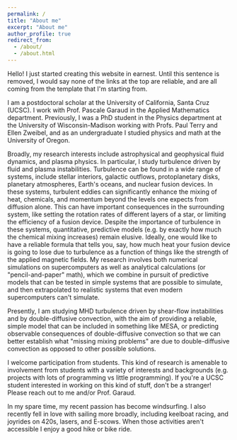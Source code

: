 ```yaml
---
permalink: /
title: "About me"
excerpt: "About me"
author_profile: true
redirect_from: 
  - /about/
  - /about.html
---
```


Hello! I just started creating this website in earnest. Until this sentence is removed, I would say none of the links at the top are reliable, and are all coming from the template that I'm starting from.

I am a postdoctoral scholar at the University of California, Santa Cruz (UCSC). I work with Prof. Pascale Garaud in the Applied Mathematics department. Previously, I was a PhD student in the Physics department at the University of Wisconsin-Madison working with Profs. Paul Terry and Ellen Zweibel, and as an undergraduate I studied physics and math at the University of Oregon.

Broadly, my research interests include astrophysical and geophysical fluid dynamics, and plasma physics. In particular, I study turbulence driven by fluid and plasma instabilities. Turbulence can be found in a wide range of systems, include stellar interiors, galactic outflows, protoplanetary disks, planetary atmospheres, Earth's oceans, and nuclear fusion devices. In these systems, turbulent eddies can significantly enhance the mixing of heat, chemicals, and momentum beyond the levels one expects from diffusion alone. This can have important consequences in the surrounding system, like setting the rotation rates of different layers of a star, or limiting the efficiency of a fusion device. Despite the importance of turbulence in these systems, quantitative, predictive models (e.g. by exactly how much the chemical mixing increases) remain elusive. Ideally, one would like to have a reliable formula that tells you, say, how much heat your fusion device is going to lose due to turbulence as a function of things like the strength of the applied magnetic fields. My research involves both numerical simulations on supercomputers as well as analytical calculations (or "pencil-and-paper" math), which we combine in pursuit of predictive models that can be tested in simple systems that are possible to simulate, and then extrapolated to realistic systems that even modern supercomputers can't simulate.

Presently, I am studying MHD turbulence driven by shear-flow instabilities and by double-diffusive convection, with the aim of providing a reliable, simple model that can be included in something like MESA, or predicting observable consequences of double-diffusive convection so that we can better establish what "missing mixing problems" are due to double-diffusive convection as opposed to other possible solutions.

I welcome participation from students. This kind of research is amenable to involvement from students with a variety of interests and backgrounds (e.g. projects with lots of programming vs little programming). If you're a UCSC student interested in working on this kind of stuff, don't be a stranger! Please reach out to me and/or Prof. Garaud.

In my spare time, my recent passion has become windsurfing. I also recently fell in love with sailing more broadly, including keelboat racing, and joyrides on 420s, lasers, and E-scows. When those activities aren't accessible I enjoy a good hike or bike ride.

